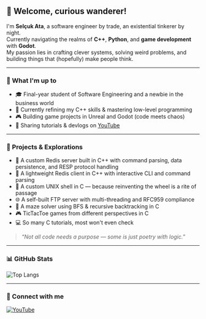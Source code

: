 ## 👋 Welcome, curious wanderer!

I'm **Selçuk Ata**, a software engineer by trade, an existential tinkerer by night.  
Currently navigating the realms of **C++**, **Python**, and **game development** with **Godot**.  
My passion lies in crafting clever systems, solving weird problems, and building things that (hopefully) make people think.

---

### 🧠 What I'm up to
- 🎓 Final-year student of Software Engineering and a newbie in the business world  
- 🔧 Currently refining my C++ skills & mastering low-level programming 
- 🎮 Building game projects in Unreal and Godot (code meets chaos)  
- 📼 Sharing tutorials & devlogs on [YouTube](https://www.youtube.com/@Dev_with_Sel)

---

### 🚀 Projects & Explorations
- 🧠 A custom Redis server built in C++ with command parsing, data persistence, and RESP protocol handling
- 🧰 A lightweight Redis client in C++ with interactive CLI and command parsing  
- 🐚 A custom UNIX shell in C — because reinventing the wheel is a rite of passage  
- 🌐 A self-built FTP server with multi-threading and RFC959 compliance
- 🧩 A maze solver using BFS & recursive backtracking in C  
- 🎮 TicTacToe games from different perspectives in C
- 💻 So many C tutorials, most won't even check

> *“Not all code needs a purpose — some is just poetry with logic.”*

---

### 📊 GitHub Stats

![Top Langs](https://github-readme-stats.vercel.app/api/top-langs/?username=Cukowski&theme=tokyonight&hide_border=true&include_all_commits=true&count_private=false&layout=compact)

---

### 🔗 Connect with me

[![YouTube](https://img.shields.io/badge/YouTube-Dev_with_Sel-FF0000?style=for-the-badge&logo=youtube&logoColor=white)](https://www.youtube.com/@Dev_with_Sel)

<!-- 
✨ This README is a living document. Expect it to evolve.
-->
